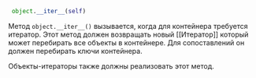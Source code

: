 ```py
 object.__iter__(self)
```

Метод `object.__iter__()` вызывается, когда для контейнера требуется итератор. Этот метод должен возвращать новый [[Итератор]] который может перебирать все объекты в контейнере. Для сопоставлений он должен перебирать ключи контейнера.

Объекты-итераторы также должны реализовать этот метод. 